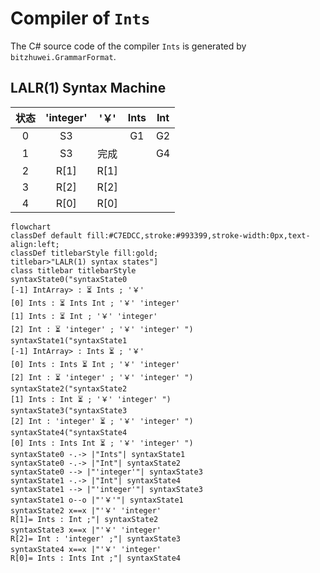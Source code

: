 # Compiler of `Ints`

The C# source code of the compiler `Ints` is generated by `bitzhuwei.GrammarFormat`.

## LALR(1) Syntax Machine

| 状态 | \'integer\' | \'￥\' | Ints | Int |
|:---:|:---:|:---:|:---:|:---:|
| 0 | S3 |   | G1 | G2 |
| 1 | S3 | 完成 |   | G4 |
| 2 | R[1] | R[1] |   |   |
| 3 | R[2] | R[2] |   |   |
| 4 | R[0] | R[0] |   |   |


```Mermaid
flowchart
classDef default fill:#C7EDCC,stroke:#993399,stroke-width:0px,text-align:left;
classDef titlebarStyle fill:gold;
titlebar>"LALR(1) syntax states"]
class titlebar titlebarStyle
syntaxState0("syntaxState0
[-1] IntArray> : ⏳ Ints ; '￥' 
[0] Ints : ⏳ Ints Int ; '￥' 'integer' 
[1] Ints : ⏳ Int ; '￥' 'integer' 
[2] Int : ⏳ 'integer' ; '￥' 'integer' ")
syntaxState1("syntaxState1
[-1] IntArray> : Ints ⏳ ; '￥' 
[0] Ints : Ints ⏳ Int ; '￥' 'integer' 
[2] Int : ⏳ 'integer' ; '￥' 'integer' ")
syntaxState2("syntaxState2
[1] Ints : Int ⏳ ; '￥' 'integer' ")
syntaxState3("syntaxState3
[2] Int : 'integer' ⏳ ; '￥' 'integer' ")
syntaxState4("syntaxState4
[0] Ints : Ints Int ⏳ ; '￥' 'integer' ")
syntaxState0 -.-> |"Ints"| syntaxState1
syntaxState0 -.-> |"Int"| syntaxState2
syntaxState0 --> |"'integer'"| syntaxState3
syntaxState1 -.-> |"Int"| syntaxState4
syntaxState1 --> |"'integer'"| syntaxState3
syntaxState1 o--o |"'￥'"| syntaxState1
syntaxState2 x==x |"'￥' 'integer' 
R[1]= Ints : Int ;"| syntaxState2
syntaxState3 x==x |"'￥' 'integer' 
R[2]= Int : 'integer' ;"| syntaxState3
syntaxState4 x==x |"'￥' 'integer' 
R[0]= Ints : Ints Int ;"| syntaxState4


```

